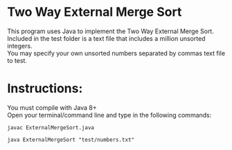 # Two Way External Merge Sort

This program uses Java to implement the Two Way External Merge Sort. <br />
Included in the test folder is a text file that includes a million unsorted integers. <br />
You may specify your own unsorted numbers separated by commas text file to test.

# Instructions:

You must compile with Java 8+ <br />
Open your terminal/command line and type in the following commands:
```
javac ExternalMergeSort.java
```
```
java ExternalMergeSort "test/numbers.txt"
```
